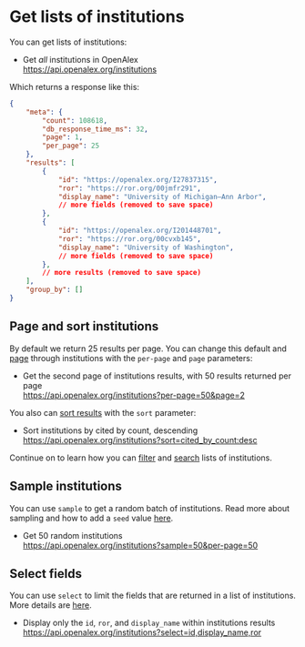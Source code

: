 # Get lists of institutions

You can get lists of institutions:

*   Get *all* institutions in OpenAlex\
    <https://api.openalex.org/institutions>

Which returns a response like this:

```json
{
    "meta": {
        "count": 108618,
        "db_response_time_ms": 32,
        "page": 1,
        "per_page": 25
    },
    "results": [
        {
            "id": "https://openalex.org/I27837315",
            "ror": "https://ror.org/00jmfr291",
            "display_name": "University of Michigan–Ann Arbor",
            // more fields (removed to save space)
        },
        {
            "id": "https://openalex.org/I201448701",
            "ror": "https://ror.org/00cvxb145",
            "display_name": "University of Washington",
            // more fields (removed to save space)
        },
        // more results (removed to save space)
    ],
    "group_by": []
}
```

## Page and sort institutions

By default we return 25 results per page. You can change this default and [page](../../how-to-use-the-api/get-lists-of-entities/paging.md) through institutions with the `per-page` and `page` parameters:

*   Get the second page of institutions results, with 50 results returned per page\
    <https://api.openalex.org/institutions?per-page=50&page=2>

You also can [sort results](../../how-to-use-the-api/get-lists-of-entities/sort-entity-lists.md) with the `sort` parameter:

*   Sort institutions by cited by count, descending\
    <https://api.openalex.org/institutions?sort=cited_by_count:desc>

Continue on to learn how you can [filter](filter-institutions.md) and [search](search-institutions.md) lists of institutions.

## Sample institutions

You can use `sample` to get a random batch of institutions. Read more about sampling and how to add a `seed` value [here](../../how-to-use-the-api/get-lists-of-entities/sample-entity-lists.md).

*   Get 50 random institutions\
    <https://api.openalex.org/institutions?sample=50&per-page=50>

## Select fields

You can use `select` to limit the fields that are returned in a list of institutions. More details are [here](../../how-to-use-the-api/get-lists-of-entities/select-fields.md).

*   Display only the `id`, `ror`, and `display_name` within institutions results\
    <https://api.openalex.org/institutions?select=id,display_name,ror>
